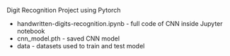 Digit Recognition Project using Pytorch

* handwritten-digits-recognition.ipynb - full code of CNN inside Jupyter notebook
* cnn_model.pth - saved CNN model
* data - datasets used to train and test model
